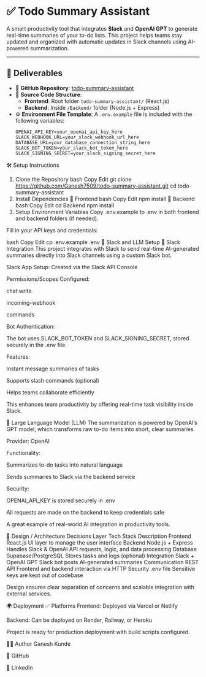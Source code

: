 # ✅ Todo Summary Assistant

A smart productivity tool that integrates **Slack** and **OpenAI GPT** to generate real-time summaries of your to-do lists. This project helps teams stay updated and organized with automatic updates in Slack channels using AI-powered summarization.

---

## 🚀 Deliverables

- 🔗 **GitHub Repository**: [todo-summary-assistant](https://github.com/Ganesh7509/todo-summary-assistant)
- 📁 **Source Code Structure**:
  - **Frontend**: Root folder `todo-summary-assistant/` (React.js)
  - **Backend**: Inside `/Backend/` folder (Node.js + Express)
- ⚙️ **Environment File Template**:
  A `.env.example` file is included with the following variables:
  ```env
  OPENAI_API_KEY=your_openai_api_key_here
  SLACK_WEBHOOK_URL=your_slack_webhook_url_here
  DATABASE_URL=your_database_connection_string_here
  SLACK_BOT_TOKEN=your_slack_bot_token_here
  SLACK_SIGNING_SECRET=your_slack_signing_secret_here
🛠️ Setup Instructions
1. Clone the Repository
bash
Copy
Edit
git clone https://github.com/Ganesh7509/todo-summary-assistant.git
cd todo-summary-assistant
2. Install Dependencies
🔹 Frontend
bash
Copy
Edit
npm install
🔹 Backend
bash
Copy
Edit
cd Backend
npm install
3. Setup Environment Variables
Copy .env.example to .env in both frontend and backend folders (if needed).

Fill in your API keys and credentials:

bash
Copy
Edit
cp .env.example .env
💬 Slack and LLM Setup
🔗 Slack Integration
This project integrates with Slack to send real-time AI-generated summaries directly into Slack channels using a custom Slack bot.

Slack App Setup: Created via the Slack API Console

Permissions/Scopes Configured:

chat:write

incoming-webhook

commands

Bot Authentication:

The bot uses SLACK_BOT_TOKEN and SLACK_SIGNING_SECRET, stored securely in the .env file.

Features:

Instant message summaries of tasks

Supports slash commands (optional)

Helps teams collaborate efficiently

This enhances team productivity by offering real-time task visibility inside Slack.

🤖 Large Language Model (LLM)
The summarization is powered by OpenAI’s GPT model, which transforms raw to-do items into short, clear summaries.

Provider: OpenAI

Functionality:

Summarizes to-do tasks into natural language

Sends summaries to Slack via the backend service

Security:

OPENAI_API_KEY is stored securely in .env

All requests are made on the backend to keep credentials safe

A great example of real-world AI integration in productivity tools.

🧠 Design / Architecture Decisions
Layer	Tech Stack	Description
Frontend	React.js	UI layer to manage the user interface
Backend	Node.js + Express	Handles Slack & OpenAI API requests, logic, and data processing
Database	Supabase/PostgreSQL	Stores tasks and logs (optional)
Integration	Slack + OpenAI GPT	Slack bot posts AI-generated summaries
Communication	REST API	Frontend and backend interaction via HTTP
Security	.env file	Sensitive keys are kept out of codebase

Design ensures clear separation of concerns and scalable integration with external services.

🌍 Deployment
✅ Platforms
Frontend: Deployed via Vercel or Netlify

Backend: Can be deployed on Render, Railway, or Heroku



Project is ready for production deployment with build scripts configured.

👨‍💻 Author
Ganesh Kunde

🔗 GitHub

💼 LinkedIn

